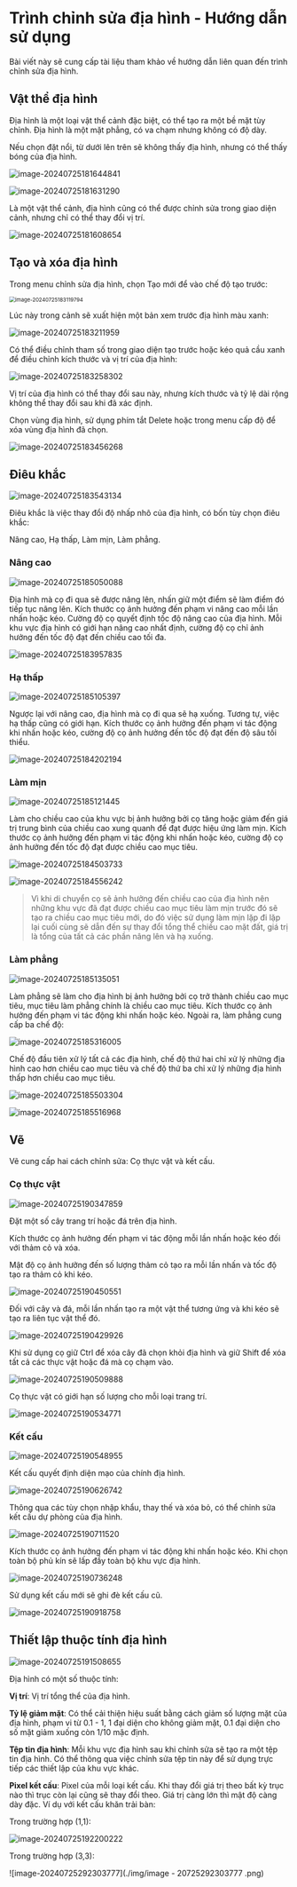 # Trình chỉnh sửa địa hình - Hướng dẫn sử dụng

Bài viết này sẽ cung cấp tài liệu tham khảo về hướng dẫn liên quan đến trình chỉnh sửa địa hình.

## Vật thể địa hình

Địa hình là một loại vật thể cảnh đặc biệt, có thể tạo ra một bề mặt tùy chỉnh. Địa hình là một mặt phẳng, có va chạm nhưng không có độ dày.

Nếu chọn đặt nổi, từ dưới lên trên sẽ không thấy địa hình, nhưng có thể thấy bóng của địa hình.

![image-20240725181644841](./img/image-20240725181644841.png)

![image-20240725181631290](./img/image-20240725181631290.png)

Là một vật thể cảnh, địa hình cũng có thể được chỉnh sửa trong giao diện cảnh, nhưng chỉ có thể thay đổi vị trí.

![image-20240725181608654](./img/image-20240725181608654.png)

## Tạo và xóa địa hình

Trong menu chỉnh sửa địa hình, chọn Tạo mới để vào chế độ tạo trước:

<img src="./img/image-20240725183119794.png" alt="image-20240725183119794" style="zoom:67%;" />

Lúc này trong cảnh sẽ xuất hiện một bản xem trước địa hình màu xanh:

![image-20240725183211959](./img/image-20240725183211959.png)

Có thể điều chỉnh tham số trong giao diện tạo trước hoặc kéo quả cầu xanh để điều chỉnh kích thước và vị trí của địa hình:

![image-20240725183258302](./img/image-20240725183258302.png)

Vị trí của địa hình có thể thay đổi sau này, nhưng kích thước và tỷ lệ dài rộng không thể thay đổi sau khi đã xác định.

Chọn vùng địa hình, sử dụng phím tắt Delete hoặc trong menu cấp độ để xóa vùng địa hình đã chọn.

![image-20240725183456268](./img/image-20240725183456268.png)

## Điêu khắc

![image-20240725183543134](./img/image-20240725183543134.png)

Điêu khắc là việc thay đổi độ nhấp nhô của địa hình, có bốn tùy chọn điêu khắc:

Nâng cao, Hạ thấp, Làm mịn, Làm phẳng.

### **Nâng cao**

![image-20240725185050088](./img/image-20240725185050088.png)

Địa hình mà cọ đi qua sẽ được nâng lên, nhấn giữ một điểm sẽ làm điểm đó tiếp tục nâng lên. Kích thước cọ ảnh hưởng đến phạm vi nâng cao mỗi lần nhấn hoặc kéo. Cường độ cọ quyết định tốc độ nâng cao của địa hình. Mỗi khu vực địa hình có giới hạn nâng cao nhất định, cường độ cọ chỉ ảnh hưởng đến tốc độ đạt đến chiều cao tối đa.

![image-20240725183957835](./img/image-20240725183957835.png)

### **Hạ thấp**

![image-20240725185105397](./img/image-20240725185105397.png)

Ngược lại với nâng cao, địa hình mà cọ đi qua sẽ hạ xuống. Tương tự, việc hạ thấp cũng có giới hạn. Kích thước cọ ảnh hưởng đến phạm vi tác động khi nhấn hoặc kéo, cường độ cọ ảnh hưởng đến tốc độ đạt đến độ sâu tối thiểu.

![image-20240725184202194](./img/image-20240725184202194.png)

### **Làm mịn**

![image-20240725185121445](./img/image-20240725185121445.png)

Làm cho chiều cao của khu vực bị ảnh hưởng bởi cọ tăng hoặc giảm đến giá trị trung bình của chiều cao xung quanh để đạt được hiệu ứng làm mịn. Kích thước cọ ảnh hưởng đến phạm vi tác động khi nhấn hoặc kéo, cường độ cọ ảnh hưởng đến tốc độ đạt được chiều cao mục tiêu.

![image-20240725184503733](./img/image-20240725184503733.png)

![image-20240725184556242](./img/image-20240725184556242.png)

> Vì khi di chuyển cọ sẽ ảnh hưởng đến chiều cao của địa hình nên những khu vực đã đạt được chiều cao mục tiêu làm mịn trước đó sẽ tạo ra chiều cao mục tiêu mới, do đó việc sử dụng làm mịn lặp đi lặp lại cuối cùng sẽ dẫn đến sự thay đổi tổng thể chiều cao mặt đất, giá trị là tổng của tất cả các phần nâng lên và hạ xuống.

### **Làm phẳng**

![image-20240725185135051](./img/image-20240725185135051.png)

Làm phẳng sẽ làm cho địa hình bị ảnh hưởng bởi cọ trở thành chiều cao mục tiêu, mục tiêu làm phẳng chính là chiều cao mục tiêu. Kích thước cọ ảnh hưởng đến phạm vi tác động khi nhấn hoặc kéo. Ngoài ra, làm phẳng cung cấp ba chế độ:

![image-20240725185316005](./img/image-20240725185316005.png)

Chế độ đầu tiên xử lý tất cả các địa hình, chế độ thứ hai chỉ xử lý những địa hình cao hơn chiều cao mục tiêu và chế độ thứ ba chỉ xử lý những địa hình thấp hơn chiều cao mục tiêu.

![image-20240725185503304](./img/image-20240725185503304.png)

![image-20240725185516968](./img/image-20240725185516968.png)

## Vẽ

Vẽ cung cấp hai cách chỉnh sửa: Cọ thực vật và kết cấu.

### Cọ thực vật

![image-20240725190347859](./img/image-20240725190347859.png)

Đặt một số cây trang trí hoặc đá trên địa hình.

Kích thước cọ ảnh hưởng đến phạm vi tác động mỗi lần nhấn hoặc kéo đối với thảm cỏ và xóa.

Mật độ cọ ảnh hưởng đến số lượng thảm cỏ tạo ra mỗi lần nhấn và tốc độ tạo ra thảm cỏ khi kéo.

![image-20240725190450551](./img/image-20240725190450551.png)

Đối với cây và đá, mỗi lần nhấn tạo ra một vật thể tương ứng và khi kéo sẽ tạo ra liên tục vật thể đó.

![image-20240725190429926](./img/image-20240725190429926.png)

Khi sử dụng cọ giữ Ctrl để xóa cây đã chọn khỏi địa hình và giữ Shift để xóa tất cả các thực vật hoặc đá mà cọ chạm vào.

![image-20240725190509888](./img/image-20240725190509888.png)

Cọ thực vật có giới hạn số lượng cho mỗi loại trang trí.

![image-20240725190534771](./img/image-20240725190534771.png)

### Kết cấu

![image-20240725190548955](./img/image-20240725190548955.png)

Kết cấu quyết định diện mạo của chính địa hình.

![image-20240725190626742](./img/image-20240725190626742.png)

Thông qua các tùy chọn nhập khẩu, thay thế và xóa bỏ, có thể chỉnh sửa kết cấu dự phòng của địa hình.

![image-20240725190711520](./img/image-20240725190711520.png)

Kích thước cọ ảnh hưởng đến phạm vi tác động khi nhấn hoặc kéo. Khi chọn toàn bộ phủ kín sẽ lấp đầy toàn bộ khu vực địa hình.

![image-20240725190736248](./img/image-20240725190736248.png)

Sử dụng kết cấu mới sẽ ghi đè kết cấu cũ.

![image-20240725190918758](./img/image-20240725190918758.png)

## Thiết lập thuộc tính địa hình

![image-20240725191508655](./img/image-20240725191508655.png)

Địa hình có một số thuộc tính:

**Vị trí**: Vị trí tổng thể của địa hình.

**Tỷ lệ giảm mặt**: Có thể cải thiện hiệu suất bằng cách giảm số lượng mặt của địa hình, phạm vi từ 0.1 - 1, 1 đại diện cho không giảm mặt, 0.1 đại diện cho số mặt giảm xuống còn 1/10 mặc định.

**Tệp tin địa hình**: Mỗi khu vực địa hình sau khi chỉnh sửa sẽ tạo ra một tệp tin địa hình. Có thể thông qua việc chỉnh sửa tệp tin này để sử dụng trực tiếp các thiết lập của khu vực khác.

**Pixel kết cấu**: Pixel của mỗi loại kết cấu. Khi thay đổi giá trị theo bất kỳ trục nào thì trục còn lại cũng sẽ thay đổi theo. Giá trị càng lớn thì mật độ càng dày đặc. Ví dụ với kết cấu khăn trải bàn:

Trong trường hợp (1,1):

![image-20240725192200222](./img/image-20240725192200222.png)

Trong trường hợp (3,3):

![image-20240725292303777](./img/image - 20725292303777 .png)
